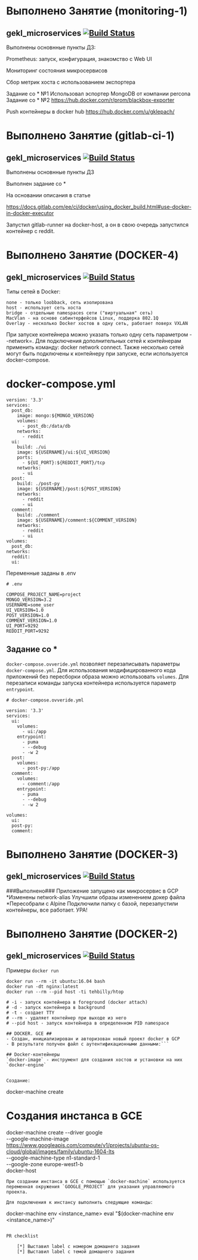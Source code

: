 # Выполнено Занятие (monitoring-1)

## gekl_microservices [![Build Status](https://travis-ci.com/Otus-DevOps-2019-08/gekl_microservices.svg?branch=monitoring-1)](https://travis-ci.com/Otus-DevOps-2019-08/gekl_microservices.svg?branch=monitoring-1)


Выполнены основнные пункты ДЗ:

Prometheus: запуск, конфигурация, знакомство с Web UI

Мониторинг состояния микросервисов

Сбор метрик хоста с использованием экспортера

Задание со * №1
  Использовал эспортер MongoDB от компании percona  
Задание со * №2
  https://hub.docker.com/r/prom/blackbox-exporter
  
Push контейнеры в docker hub https://hub.docker.com/u/gklepach/


# Выполнено Занятие (gitlab-ci-1)

## gekl_microservices [![Build Status](https://travis-ci.com/Otus-DevOps-2019-08/gekl_microservices.svg?branch=gitlab-ci-1)](https://travis-ci.com/Otus-DevOps-2019-08/gekl_microservices.svg?branch=gitlab-ci-1)


Выполнены основнные пункты ДЗ

Выполнен задание со *

На основании описания в статье 

https://docs.gitlab.com/ee/ci/docker/using_docker_build.html#use-docker-in-docker-executor

Запустил gitlab-runner на docker-host, а он в свою очередь запустился контейнер с reddit.

# Выполнено Занятие (DOCKER-4)
## gekl_microservices [![Build Status](https://travis-ci.com/Otus-DevOps-2019-08/gekl_microservices.svg?branch=docker-4)](https://travis-ci.com/Otus-DevOps-2019-08/gekl_microservices.svg?branch=docker-4)

Типы сетей в Docker:

    none - только loobback, сеть изолирована
    host - использует сеть хоста
    bridge - отдельные namespaces сети ("виртуальная" сеть)
    MacVlan - на основе сабинтерфейсов Linux, поддерка 802.1Q
    Overlay - несколько Docker хостов в одну сеть, работает поверх VXLAN

При запуске контейнера можно указать только одну сеть параметром --network=<name>. Для подключения дополнительных сетей к контейнерам применить команду: docker network connect. Также несколько сетей могут быть подключены к контейнеру при запуске, если используется docker-compose.

# docker-compose.yml

```
version: '3.3'
services:
  post_db:
    image: mongo:${MONGO_VERSION}
    volumes:
      - post_db:/data/db
    networks:
      - reddit
  ui:
    build: ./ui
    image: ${USERNAME}/ui:${UI_VERSION}
    ports:
      - ${UI_PORT}:${REDDIT_PORT}/tcp
    networks:
      - ui
  post:
    build: ./post-py
    image: ${USERNAME}/post:${POST_VERSION}
    networks:
      - reddit
      - ui
  comment:
    build: ./comment
    image: ${USERNAME}/comment:${COMMENT_VERSION}
    networks:
      - reddit
      - ui
volumes:
  post_db:
networks:
  reddit:
  ui:
```

Переменные заданы в .env

```
# .env

COMPOSE_PROJECT_NAME=project
MONGO_VERSION=3.2
USERNAME=some_user
UI_VERSION=1.0
POST_VERSION=1.0
COMMENT_VERSION=1.0
UI_PORT=9292
REDDIT_PORT=9292
```

## Задание со *
`docker-compose.ovveride.yml` позволяет перезаписывать параметры `docker-compose.yml`. Для использования модифицированного кода приложений без пересборки образа можно использовать `volumes`. Для перезаписи команды запуска контейнера используется параметр `entrypoint`.
```
# docker-compose.ovveride.yml

version: '3.3'
services:
  ui:
    volumes:
      - ui:/app
    entrypoint: 
      - puma
      - --debug 
      - -w 2
  post:
    volumes:
      - post-py:/app
  comment:
    volumes:
      - comment:/app
    entrypoint: 
      - puma
      - --debug 
      - -w 2

volumes:
  ui:
  post-py:
  comment:
```

# Выполнено Занятие (DOCKER-3)
## gekl_microservices [![Build Status](https://travis-ci.com/Otus-DevOps-2019-08/gekl_microservices.svg?branch=docker-2)](https://travis-ci.com/Otus-DevOps-2019-08/gekl_microservices.svg?branch=docker-2)

###Выполнено###
Приложение запущено как микросервис в GCP
*Изменены network-alias
Улучшили образы изменением докер файла
*Пересобрали с Alpine
Подключили папку с базой, перезапустили контейнеры, все работает. УРА!


# Выполнено Занятие (DOCKER-2)
## gekl_microservices [![Build Status](https://travis-ci.com/Otus-DevOps-2019-08/gekl_microservices.svg?branch=docker-2)](https://travis-ci.com/Otus-DevOps-2019-08/gekl_microservices.svg?branch=docker-2)

Примеры `docker run`
```
docker run --rm -it ubuntu:16.04 bash
docker run -dt nginx:latest
docker run --rm --pid host -ti tehbilly/htop

# -i - запуск контейнера в foreground (docker attach)
# -d - запуск контейнера в background
# -t - создает TTY
# --rm - удаляет контейнер при выходе из него
# --pid host - запуск контейнера в определенном PID namespace

## DOCKER. GCE ##
- Создан, инициализирован и авторизован новый проект docker в GCP
- В результате получен файл с аутентификационными данными:```

## Docker-контейнеры
`docker-image` - инструмент для создания хостов и установки на них `docker-engine`


Создание:
```
docker-machine create <name>

# Создания инстанса в GCE
docker-machine create --driver google \
 --google-machine-image https://www.googleapis.com/compute/v1/projects/ubuntu-os-cloud/global/images/family/ubuntu-1604-lts \
 --google-machine-type n1-standard-1 \
 --google-zone europe-west1-b \
 docker-host
```
При создании инстанса в GCE с помощью `docker-machine` используется переменная окружения `GOOGLE_PROJECT` для указания управляемого проекта. 

Для подключения к инстансу выполнить следующие команды:
```
docker-machine env <instance_name>
eval "$(docker-machine env <instance_name>)"
```

PR checklist

    [*] Выставил label с номером домашнего задания
    [*] Выставил label с темой домашнего задания
